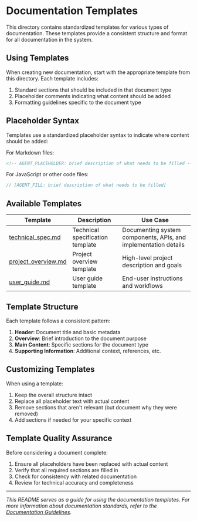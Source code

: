 # Documentation Templates

This directory contains standardized templates for various types of documentation. These templates provide a consistent structure and format for all documentation in the system.

## Using Templates

When creating new documentation, start with the appropriate template from this directory. Each template includes:

1. Standard sections that should be included in that document type
2. Placeholder comments indicating what content should be added
3. Formatting guidelines specific to the document type

## Placeholder Syntax

Templates use a standardized placeholder syntax to indicate where content should be added:

For Markdown files:
```markdown
<!-- AGENT_PLACEHOLDER: brief description of what needs to be filled -->
```

For JavaScript or other code files:
```javascript
// [AGENT_FILL: brief description of what needs to be filled]
```

## Available Templates

| Template | Description | Use Case |
|----------|-------------|----------|
| [technical_spec.md](./technical_spec.md) | Technical specification template | Documenting system components, APIs, and implementation details |
| [project_overview.md](./project_overview.md) | Project overview template | High-level project description and goals |
| [user_guide.md](./user_guide.md) | User guide template | End-user instructions and workflows |

<!-- AGENT_PLACEHOLDER: Add more templates as they become available -->

## Template Structure

Each template follows a consistent pattern:

1. **Header**: Document title and basic metadata
2. **Overview**: Brief introduction to the document purpose
3. **Main Content**: Specific sections for the document type
4. **Supporting Information**: Additional context, references, etc.

## Customizing Templates

When using a template:

1. Keep the overall structure intact
2. Replace all placeholder text with actual content
3. Remove sections that aren't relevant (but document why they were removed)
4. Add sections if needed for your specific context

## Template Quality Assurance

Before considering a document complete:

1. Ensure all placeholders have been replaced with actual content
2. Verify that all required sections are filled in
3. Check for consistency with related documentation
4. Review for technical accuracy and completeness

---

*This README serves as a guide for using the documentation templates. For more information about documentation standards, refer to the [Documentation Guidelines](/docs/documentation_guidelines.md).*